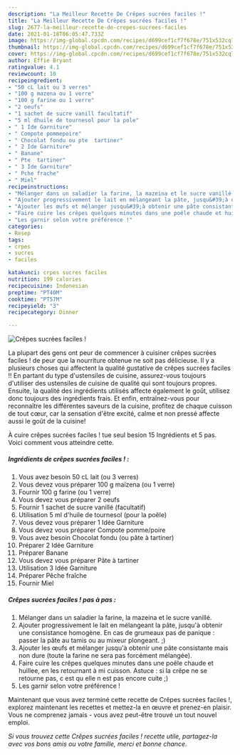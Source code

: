 ```yaml
---
description: "La Meilleur Recette De Crêpes sucrées faciles !"
title: "La Meilleur Recette De Crêpes sucrées faciles !"
slug: 2677-la-meilleur-recette-de-crepes-sucrees-faciles
date: 2021-01-18T06:05:47.733Z
image: https://img-global.cpcdn.com/recipes/d699cef1cf7f678e/751x532cq70/crepes-sucrees-faciles-photo-principale-de-la-recette.jpg
thumbnail: https://img-global.cpcdn.com/recipes/d699cef1cf7f678e/751x532cq70/crepes-sucrees-faciles-photo-principale-de-la-recette.jpg
cover: https://img-global.cpcdn.com/recipes/d699cef1cf7f678e/751x532cq70/crepes-sucrees-faciles-photo-principale-de-la-recette.jpg
author: Effie Bryant
ratingvalue: 4.1
reviewcount: 10
recipeingredient:
- "50 cL lait ou 3 verres"
- "100 g mazena ou 1 verre"
- "100 g farine ou 1 verre"
- "2 oeufs"
- "1 sachet de sucre vanill facultatif"
- "5 ml dhuile de tournesol pour la pole"
- " 1 Ide Garniture"
- " Compote pommepoire"
- " Chocolat fondu ou pte  tartiner"
- " 2 Ide Garniture"
- " Banane"
- " Pte  tartiner"
- " 3 Ide Garniture"
- " Pche frache"
- " Miel"
recipeinstructions:
- "Mélanger dans un saladier la farine, la mazeina et le sucre vanillé."
- "Ajouter progressivement le lait en mélangeant la pâte, jusqu&#39;à obtenir une consistance homogène. En cas de grumeaux pas de panique : passer la pâte au tamis ou au mixeur plongeant. ;)"
- "Ajouter les œufs et mélanger jusqu&#39;à obtenir une pâte consistante mais non dure (toute la farine ne sera pas forcément mélangée)."
- "Faire cuire les crêpes quelques minutes dans une poêle chaude et huillee, en les retournant à mi cuisson. Astuce : si la crêpe ne se retourne pas, c est qu elle n est pas encore cuite ;)"
- "Les garnir selon votre préférence !"
categories:
- Resep
tags:
- crpes
- sucres
- faciles

katakunci: crpes sucres faciles 
nutrition: 199 calories
recipecuisine: Indonesian
preptime: "PT40M"
cooktime: "PT57M"
recipeyield: "3"
recipecategory: Dinner

---
```



![Crêpes sucrées faciles !](https://img-global.cpcdn.com/recipes/d699cef1cf7f678e/751x532cq70/crepes-sucrees-faciles-photo-principale-de-la-recette.jpg)

La plupart des gens ont peur de commencer à cuisiner crêpes sucrées faciles ! de peur que la nourriture obtenue ne soit pas délicieuse. Il y a plusieurs choses qui affectent la qualité gustative de crêpes sucrées faciles !! En partant du type d'ustensiles de cuisine, assurez-vous toujours d'utiliser des ustensiles de cuisine de qualité qui sont toujours propres. Ensuite, la qualité des ingrédients utilisés affecte également le goût, utilisez donc toujours des ingrédients frais. Et enfin, entraînez-vous pour reconnaître les différentes saveurs de la cuisine, profitez de chaque cuisson de tout cœur, car la sensation d'être excité, calme et non pressé affecte aussi le goût de la cuisine!

<!--inarticleads1-->

À cuire crêpes sucrées faciles ! tue seul besion 15 Ingrédients et 5 pas. Voici comment vous atteindre cette.

##### Ingrédients de crêpes sucrées faciles ! :

1. Vous avez besoin 50 cL lait (ou 3 verres)
1. Vous devez vous préparer 100 g maïzena (ou 1 verre)
1. Fournir 100 g farine (ou 1 verre)
1. Vous devez vous préparer 2 oeufs
1. Fournir 1 sachet de sucre vanillé (facultatif)
1. Utilisation 5 ml d&#39;huile de tournesol (pour la poêle)
1. Vous devez vous préparer  1 Idée Garniture
1. Vous devez vous préparer  Compote pomme/poire
1. Vous avez besoin  Chocolat fondu (ou pâte à tartiner)
1. Préparer  2 Idée Garniture
1. Préparer  Banane
1. Vous devez vous préparer  Pâte à tartiner
1. Utilisation  3 Idée Garniture
1. Préparer  Pêche fraîche
1. Fournir  Miel




<!--inarticleads2-->

##### Crêpes sucrées faciles ! pas à pas :

1. Mélanger dans un saladier la farine, la mazeina et le sucre vanillé.
1. Ajouter progressivement le lait en mélangeant la pâte, jusqu&#39;à obtenir une consistance homogène. En cas de grumeaux pas de panique : passer la pâte au tamis ou au mixeur plongeant. ;)
1. Ajouter les œufs et mélanger jusqu&#39;à obtenir une pâte consistante mais non dure (toute la farine ne sera pas forcément mélangée).
1. Faire cuire les crêpes quelques minutes dans une poêle chaude et huillee, en les retournant à mi cuisson. Astuce : si la crêpe ne se retourne pas, c est qu elle n est pas encore cuite ;)
1. Les garnir selon votre préférence !




<!--inarticleads1-->

<p>
Maintenant que vous avez terminé cette recette de Crêpes sucrées faciles !, explorez maintenant les recettes et mettez-la en œuvre et prenez-en plaisir. Vous ne comprenez jamais - vous avez peut-être trouvé un tout nouvel emploi.
</p>

<p>
<i>Si vous trouvez cette Crêpes sucrées faciles ! recette utile, partagez-la avec vos bons amis ou votre famille, merci et bonne chance.</i>
</p>
